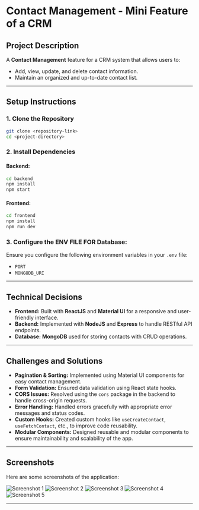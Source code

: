 # Contact Management - Mini Feature of a CRM

## Project Description

A **Contact Management** feature for a CRM system that allows users to:

- Add, view, update, and delete contact information.
- Maintain an organized and up-to-date contact list.

---

## Setup Instructions

### 1. Clone the Repository

```bash
git clone <repository-link>
cd <project-directory>
```

### 2. Install Dependencies

#### Backend:

```bash
cd backend
npm install
npm start
```

#### Frontend:

```bash
cd frontend
npm install
npm run dev
```

### 3. Configure the ENV FILE FOR Database:

Ensure you configure the following environment variables in your `.env` file:

- `PORT`
- `MONGODB_URI`

---

## Technical Decisions

- **Frontend:** Built with **ReactJS** and **Material UI** for a responsive and user-friendly interface.
- **Backend:** Implemented with **NodeJS** and **Express** to handle RESTful API endpoints.
- **Database:** **MongoDB** used for storing contacts with CRUD operations.

---

## Challenges and Solutions

- **Pagination & Sorting:** Implemented using Material UI components for easy contact management.
- **Form Validation:** Ensured data validation using React state hooks.
- **CORS Issues:** Resolved using the `cors` package in the backend to handle cross-origin requests.
- **Error Handling:** Handled errors gracefully with appropriate error messages and status codes.
- **Custom Hooks:** Created custom hooks like `useCreateContact`, `useFetchContact`, etc., to improve code reusability.
- **Modular Components:** Designed reusable and modular components to ensure maintainability and scalability of the app.

---

## Screenshots

Here are some screenshots of the application:

![Screenshot 1](https://github.com/user-attachments/assets/36202143-9ad4-4753-83a7-9f00252326e6)
![Screenshot 2](https://github.com/user-attachments/assets/dd479c90-06d9-43c3-863d-b38c2b46e21e)
![Screenshot 3](https://github.com/user-attachments/assets/33f2617a-6988-45ff-98f5-0ea671c5fad4)
![Screenshot 4](https://github.com/user-attachments/assets/5e714b39-81a5-4228-8fbb-420c791bbcaa)
![Screenshot 5](https://github.com/user-attachments/assets/8a95f1e0-4894-4ada-a8fd-2aab15883e7b)

---
